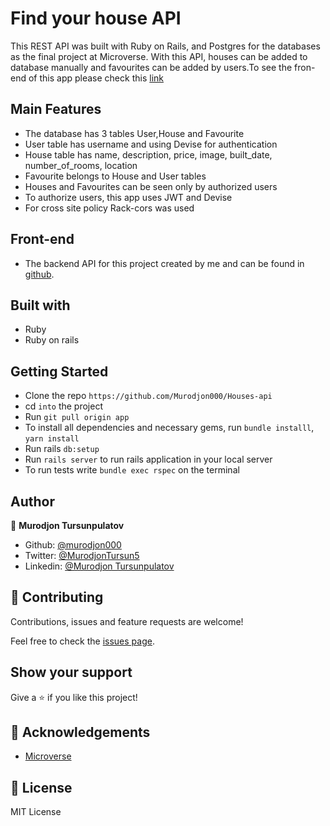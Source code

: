 # Find your house API

This REST API was built with Ruby on Rails, and Postgres for the databases as the final project at Microverse. With this API, houses  can be added to database manually and favourites can be added by users.To see the fron-end of this app please check this [link](https://github.com/Murodjon000/houses-frontend)

## Main Features

- The database has 3 tables User,House and Favourite
- User table has username and using Devise for authentication
- House table has name, description, price, image, built_date, number_of_rooms, location
- Favourite belongs to House and User tables
- Houses and Favourites can be seen only by authorized users
- To authorize users, this app uses JWT and  Devise
- For cross site policy Rack-cors was used  
## Front-end

- The backend API for this project created by me and can be found in [github](https://github.com/Murodjon000/houses-frontendi).

## Built with

- Ruby
- Ruby on rails

## Getting Started

- Clone the repo `https://github.com/Murodjon000/Houses-api`
- cd `into` the project
- Run `git pull origin app`
- To install all dependencies and necessary gems, run `bundle installl`, `yarn install`
- Run rails `db:setup`
- Run `rails server` to run rails application in your local server
- To run tests write `bundle exec rspec` on the terminal

## Author

👤 **Murodjon Tursunpulatov**

- Github: [@murodjon000](https://github.com/murodjon000)
- Twitter: [@MurodjonTursun5](https://twitter.com/MurodjonTursun5)
- Linkedin: [@Murodjon Tursunpulatov](https://www.linkedin.com/in/murodjon-tursunpulatov-5189481b3/)

## 🤝 Contributing

Contributions, issues and feature requests are welcome!

Feel free to check the [issues page](issues/).

## Show your support

Give a ⭐️ if you like this project!

## 👏 Acknowledgements

- [Microverse](issues/)


## 📝 License

MIT License
